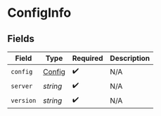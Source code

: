 # ConfigInfo


## Fields

| Field                                   | Type                                    | Required                                | Description                             |
| --------------------------------------- | --------------------------------------- | --------------------------------------- | --------------------------------------- |
| `config`                                | [Config](../../models/shared/config.md) | :heavy_check_mark:                      | N/A                                     |
| `server`                                | *string*                                | :heavy_check_mark:                      | N/A                                     |
| `version`                               | *string*                                | :heavy_check_mark:                      | N/A                                     |